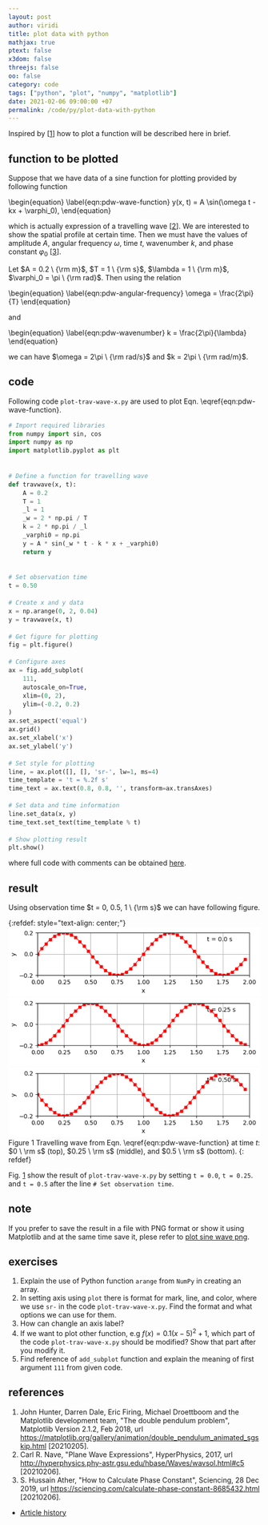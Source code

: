 ```yaml
---
layout: post
author: viridi
title: plot data with python
mathjax: true
ptext: false
x3dom: false
threejs: false
oo: false
category: code
tags: ["python", "plot", "numpy", "matplotlib"]
date: 2021-02-06 09:00:00 +07
permalink: /code/py/plot-data-with-python
---
```

Inspired by [[1](#ref1)] how to plot a function will be described here in brief. 


## function to be plotted
Suppose that we have data of a sine function for plotting provided by following function

\begin{equation}
\label{eqn:pdw-wave-function}
y(x, t) = A \sin(\omega t - kx + \varphi_0),
\end{equation}

which is actually expression of a travelling wave [[2](#ref2)]. We are interested to show the spatial profile at certain time. Then we must have the values of amplitude $A$, angular frequency $\omega$, time $t$, wavenumber $k$, and phase constant $\varphi_0$ [[3](#ref3)].

Let $A = 0.2 \ {\rm m}$, $T = 1 \ {\rm s}$, $\lambda = 1 \ {\rm m}$, $\varphi_0 = \pi \ {\rm rad}$. Then using the relation

\begin{equation}
\label{eqn:pdw-angular-frequency}
\omega = \frac{2\pi}{T}
\end{equation}

and

\begin{equation}
\label{eqn:pdw-wavenumber}
k = \frac{2\pi}{\lambda}
\end{equation}

we can have $\omega = 2\pi \ {\rm rad/s}$ and $k = 2\pi \ {\rm rad/m}$.

## code
Following code `plot-trav-wave-x.py` are used to plot Eqn. \eqref{eqn:pdw-wave-function}.

```python
# Import required libraries
from numpy import sin, cos
import numpy as np
import matplotlib.pyplot as plt


# Define a function for travelling wave
def travwave(x, t):
	A = 0.2
	T = 1
	_l = 1
	_w = 2 * np.pi / T
	k = 2 * np.pi / _l
	_varphi0 = np.pi
	y = A * sin(_w * t - k * x + _varphi0)
	return y


# Set observation time
t = 0.50

# Create x and y data
x = np.arange(0, 2, 0.04)
y = travwave(x, t)

# Get figure for plotting
fig = plt.figure()

# Configure axes
ax = fig.add_subplot(
	111,
	autoscale_on=True,
	xlim=(0, 2),
	ylim=(-0.2, 0.2)
)
ax.set_aspect('equal')
ax.grid()
ax.set_xlabel('x')
ax.set_ylabel('y')

# Set style for plotting
line, = ax.plot([], [], 'sr-', lw=1, ms=4)
time_template = 't = %.2f s'
time_text = ax.text(0.8, 0.8, '', transform=ax.transAxes)

# Set data and time information
line.set_data(x, y)
time_text.set_text(time_template % t)

# Show plotting result
plt.show()
```

where full code with comments can be obtained [here](https://github.com/butiran/butiran.github.io/blob/master/src/py/anim/plot-trav-wave-x.py).


## result
Using observation time $t = 0, 0.5, 1 \ {\rm s}$ we can have following figure.

{:refdef: style="text-align: center;"}
![..](/assets/img/code/py/wave/trav-wave-t0.00.png)
![..](/assets/img/code/py/wave/trav-wave-t0.25.png)
![..](/assets/img/code/py/wave/trav-wave-t0.50.png)
<br />
Figure <a name="fig:pdw-travelling-wave">1</a> Travelling wave from Eqn. \eqref{eqn:pdw-wave-function} at time $t$: $0 \ \rm s$ (top), $0.25 \ \rm s$ (middle), and $0.5 \ \rm s$ (bottom).
{: refdef}

Fig. <a href="#fig:pdw-travelling-wave">1</a> show the result of `plot-trav-wave-x.py` by setting `t = 0.0`, `t = 0.25`. and `t = 0.5` after the line `# Set observation time`.


## note
If you prefer to save the result in a file with PNG format or show it using Matplotlib and at the same time save it, plese refer to [plot sine wave png](/fi3201/plot-sine-wave-png).


## exercises
1. Explain the use of Python function `arange` from `NumPy` in creating an array.
2. In setting axis using `plot` there is format for mark, line, and color, where we use `sr-` in the code `plot-trav-wave-x.py`. Find the format and what options we can use for them.
3. How can changle an axis label?
4. If we want to plot other function, e.g $f(x) = 0.1(x - 5)^2 + 1$, which part of the code `plot-trav-wave-x.py` should be modified? Show that part after you modify it.
5. Find reference of `add_subplot` function and explain the meaning of first argument `111` from given code.


## references
1. <a name="ref1"></a>John Hunter, Darren Dale, Eric Firing, Michael Droettboom and the Matplotlib development team, "The double pendulum problem", Matplotlib Version 2.1.2, Feb 2018, url <https://matplotlib.org/gallery/animation/double_pendulum_animated_sgskip.html> [20210205].
2. <a name="ref2"></a>Carl R. Nave, "Plane Wave Expressions", HyperPhysics, 2017, url <http://hyperphysics.phy-astr.gsu.edu/hbase/Waves/wavsol.html#c5> [20210206].
3. <a name="ref3"></a>S. Hussain Ather, "How to Calculate Phase Constant", Sciencing, 28 Dec 2019, url <https://sciencing.com/calculate-phase-constant-8685432.html> [20210206].

+ [Article history](https://github.com/butiran/butiran.github.io/commits/master/_posts/code/py/2021-02-06-plot-data-with-python.md)
